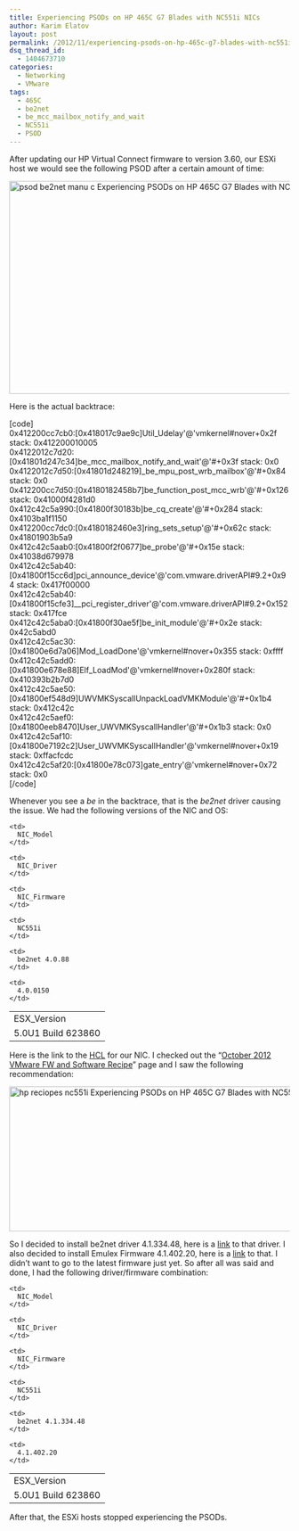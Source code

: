 ```yaml
---
title: Experiencing PSODs on HP 465C G7 Blades with NC551i NICs
author: Karim Elatov
layout: post
permalink: /2012/11/experiencing-psods-on-hp-465c-g7-blades-with-nc551i-nics/
dsq_thread_id:
  - 1404673710
categories:
  - Networking
  - VMware
tags:
  - 465C
  - be2net
  - be_mcc_mailbox_notify_and_wait
  - NC551i
  - PSOD
---
```

After updating our HP Virtual Connect firmware to version 3.60, our ESXi host we would see the following PSOD after a certain amount of time:

<a href="http://virtuallyhyper.com/wp-content/uploads/2012/11/psod_be2net_manu_c.png" onclick="javascript:_gaq.push(['_trackEvent','outbound-article','http://virtuallyhyper.com/wp-content/uploads/2012/11/psod_be2net_manu_c.png']);"><img class="alignnone size-full wp-image-4721" title="psod_be2net_manu_c" src="http://virtuallyhyper.com/wp-content/uploads/2012/11/psod_be2net_manu_c.png" alt="psod be2net manu c Experiencing PSODs on HP 465C G7 Blades with NC551i NICs " width="793" height="382" /></a>

Here is the actual backtrace:

[code]  
0x412200cc7cb0:[0x418017c9ae9c]Util_Udelay'@'vmkernel#nover+0x2f stack: 0x412200010005  
0x4122012c7d20:[0x41801d247c34]be\_mcc\_mailbox\_notify\_and_wait'@'#+0x3f stack: 0x0  
0x4122012c7d50:[0x41801d248219]\_be\_mpu\_post\_wrb_mailbox'@'#+0x84 stack: 0x0  
0x412200cc7d50:[0x4180182458b7]be\_function\_post\_mcc\_wrb'@'#+0x126 stack: 0x41000f4281d0  
0x412c42c5a990:[0x41800f30183b]be\_cq\_create'@'#+0x284 stack: 0x4103ba1f1150  
0x412200cc7dc0:[0x4180182460e3]ring\_sets\_setup'@'#+0x62c stack: 0x41801903b5a9  
0x412c42c5aab0:[0x41800f2f0677]be_probe'@'#+0x15e stack: 0x41038d679978  
0x412c42c5ab40:[0x41800f15cc6d]pci\_announce\_device'@'com.vmware.driverAPI#9.2+0x94 stack: 0x417f00000  
0x412c42c5ab40:[0x41800f15cfe3]_\_pci\_register_driver'@'com.vmware.driverAPI#9.2+0x152 stack: 0x417fce  
0x412c42c5aba0:[0x41800f30ae5f]be\_init\_module'@'#+0x2e stack: 0x42c5abd0  
0x412c42c5ac30:[0x41800e6d7a06]Mod_LoadDone'@'vmkernel#nover+0x355 stack: 0xffff  
0x412c42c5add0:[0x41800e678e88]Elf_LoadMod'@'vmkernel#nover+0x280f stack: 0x410393b2b7d0  
0x412c42c5ae50:[0x41800ef548d9]UWVMKSyscallUnpackLoadVMKModule'@'#+0x1b4 stack: 0x412c42c  
0x412c42c5aef0:[0x41800eeb8470]User_UWVMKSyscallHandler'@'#+0x1b3 stack: 0x0  
0x412c42c5af10:[0x41800e7192c2]User_UWVMKSyscallHandler'@'vmkernel#nover+0x19 stack: 0xffacfcdc  
0x412c42c5af20:[0x41800e78c073]gate_entry'@'vmkernel#nover+0x72 stack: 0x0  
[/code]

Whenever you see a *be* in the backtrace, that is the *be2net* driver causing the issue. We had the following versions of the NIC and OS:

<table border="0">
  <tr>
    <td>
      ESX_Version
    </td>
    
    <td>
      NIC_Model
    </td>
    
    <td>
      NIC_Driver
    </td>
    
    <td>
      NIC_Firmware
    </td>
  </tr>
  
  <tr>
    <td>
      5.0U1 Build 623860
    </td>
    
    <td>
      NC551i
    </td>
    
    <td>
      be2net 4.0.88
    </td>
    
    <td>
      4.0.0150
    </td>
  </tr>
</table>

Here is the link to the <a href="http://www.vmware.com/resources/compatibility/detail.php?deviceCategory=io&productid=19068&deviceCategory=io&VID=19a2&DID=0700&SVID=103c&SSID=3314&page=1&display_interval=10&sortColumn=Partner&sortOrder=Asc" onclick="javascript:_gaq.push(['_trackEvent','outbound-article','http://www.vmware.com/resources/compatibility/detail.php?deviceCategory=io&productid=19068&deviceCategory=io&VID=19a2&DID=0700&SVID=103c&SSID=3314&page=1&display_interval=10&sortColumn=Partner&sortOrder=Asc']);">HCL</a> for our NIC. I checked out the &#8220;<a href="http://vibsdepot.hp.com/hpq/recipes/October2012VMwareRecipe3.0.pdf" onclick="javascript:_gaq.push(['_trackEvent','download','http://vibsdepot.hp.com/hpq/recipes/October2012VMwareRecipe3.0.pdf']);">October 2012 VMware FW and Software Recipe</a>&#8221; page and I saw the following recommendation:

<a href="http://virtuallyhyper.com/wp-content/uploads/2012/11/hp_reciopes_nc551i.png" onclick="javascript:_gaq.push(['_trackEvent','outbound-article','http://virtuallyhyper.com/wp-content/uploads/2012/11/hp_reciopes_nc551i.png']);"><img src="http://virtuallyhyper.com/wp-content/uploads/2012/11/hp_reciopes_nc551i.png" alt="hp reciopes nc551i Experiencing PSODs on HP 465C G7 Blades with NC551i NICs " title="hp_reciopes_nc551i" width="657" height="260" class="alignnone size-full wp-image-4723" /></a>

So I decided to install be2net driver 4.1.334.48, here is a <a href="https://my.vmware.com/web/vmware/details?downloadGroup=DT-ESX50-EMULEX-be2net-4133448&productId=285" onclick="javascript:_gaq.push(['_trackEvent','outbound-article','http://my.vmware.com/web/vmware/details?downloadGroup=DT-ESX50-EMULEX-be2net-4133448&productId=285']);">link</a> to that driver. I also decided to install Emulex Firmware 4.1.402.20, here is a <a href="http://h20000.www2.hp.com/bizsupport/TechSupport/SoftwareDescription.jsp?lang=en&#038;cc=us&#038;prodTypeId=3709945&#038;prodSeriesId=4268682&#038;prodNameId=4268597&#038;swEnvOID=54&#038;swLang=8&#038;mode=2&#038;taskId=135&#038;swItem=co-106538-1" onclick="javascript:_gaq.push(['_trackEvent','outbound-article','http://h20000.www2.hp.com/bizsupport/TechSupport/SoftwareDescription.jsp?lang=en&cc=us&prodTypeId=3709945&prodSeriesId=4268682&prodNameId=4268597&swEnvOID=54&swLang=8&mode=2&taskId=135&swItem=co-106538-1']);">link</a> to that. I didn&#8217;t want to go to the latest firmware just yet. So after all was said and done, I had the following driver/firmware combination:

<table border="0">
  <tr>
    <td>
      ESX_Version
    </td>
    
    <td>
      NIC_Model
    </td>
    
    <td>
      NIC_Driver
    </td>
    
    <td>
      NIC_Firmware
    </td>
  </tr>
  
  <tr>
    <td>
      5.0U1 Build 623860
    </td>
    
    <td>
      NC551i
    </td>
    
    <td>
      be2net 4.1.334.48
    </td>
    
    <td>
      4.1.402.20
    </td>
  </tr>
</table>

After that, the ESXi hosts stopped experiencing the PSODs.

<p class="wp-flattr-button">
  <a class="FlattrButton" style="display:none;" href="http://virtuallyhyper.com/2012/11/experiencing-psods-on-hp-465c-g7-blades-with-nc551i-nics/" title=" Experiencing PSODs on HP 465C G7 Blades with NC551i NICs" rev="flattr;uid:virtuallyhyper;language:en_GB;category:text;tags:465C,be2net,be_mcc_mailbox_notify_and_wait,NC551i,PSOD,blog;button:compact;">After updating our HP Virtual Connect firmware to version 3.60, our ESXi host we would see the following PSOD after a certain amount of time: Here is the actual backtrace:...</a>
</p>
